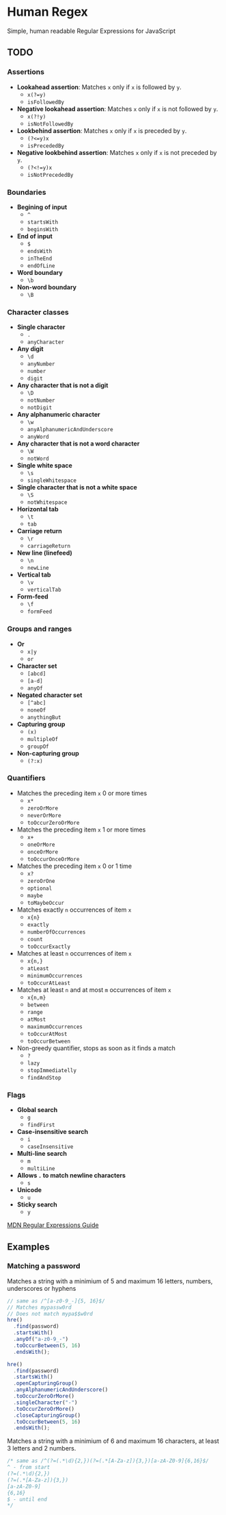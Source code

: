 # Human Regex

Simple, human readable Regular Expressions for JavaScript

## TODO

### Assertions

- **Lookahead assertion**: Matches `x` only if `x` is followed by `y`.
  - `x(?=y)`
  - `isFollowedBy`
- **Negative lookahead assertion**: Matches `x` only if `x` is not followed by `y`.
  - `x(?!y)`
  - `isNotFollowedBy`
- **Lookbehind assertion**: Matches `x` only if `x` is preceded by `y`.
  - `(?<=y)x`
  - `isPrecededBy`
- **Negative lookbehind assertion**: Matches `x` only if `x` is not preceded by `y`.
  - `(?<!=y)x`
  - `isNotPrecededBy`

### Boundaries

- **Begining of input**
  - `^`
  - `startsWith`
  - `beginsWith`
- **End of input**
  - `$`
  - `endsWith`
  - `inTheEnd`
  - `endOfLine`
- **Word boundary**
  - `\b`
- **Non-word boundary**
  - `\B`

### Character classes

- **Single character**
  - `.`
  - `anyCharacter`
- **Any digit**
  - `\d`
  - `anyNumber`
  - `number`
  - `digit`
- **Any character that is not a digit**
  - `\D`
  - `notNumber`
  - `notDigit`
- **Any alphanumeric character**
  - `\w`
  - `anyAlphanumericAndUnderscore`
  - `anyWord`
- **Any character that is not a word character**
  - `\W`
  - `notWord`
- **Single white space**
  - `\s`
  - `singleWhitespace`
- **Single character that is not a white space**
  - `\S`
  - `notWhitespace`
- **Horizontal tab**
  - `\t`
  - `tab`
- **Carriage return**
  - `\r`
  - `carriageReturn`
- **New line (linefeed)**
  - `\n`
  - `newLine`
- **Vertical tab**
  - `\v`
  - `verticalTab`
- **Form-feed**
  - `\f`
  - `formFeed`

### Groups and ranges

- **Or**
  - `x|y`
  - `or`
- **Character set**
  - `[abcd]`
  - `[a-d]`
  - `anyOf`
- **Negated character set**
  - `[^abc]`
  - `noneOf`
  - `anythingBut`
- **Capturing group**
  - `(x)`
  - `multipleOf`
  - `groupOf`
- **Non-capturing group**
  - `(?:x)`

### Quantifiers

- Matches the preceding item `x` 0 or more times
  - `x*`
  - `zeroOrMore`
  - `neverOrMore`
  - `toOccurZeroOrMore`
- Matches the preceding item `x` 1 or more times
  - `x+`
  - `oneOrMore`
  - `onceOrMore`
  - `toOccurOnceOrMore`
- Matches the preceding item `x` 0 or 1 time
  - `x?`
  - `zeroOrOne`
  - `optional`
  - `maybe`
  - `toMaybeOccur`
- Matches exactly `n` occurrences of item `x`
  - `x{n}`
  - `exactly`
  - `numberOfOccurrences`
  - `count`
  - `toOccurExactly`
- Matches at least `n` occurrences of item `x`
  - `x{n,}`
  - `atLeast`
  - `minimumOccurrences`
  - `toOccurAtLeast`
- Matches at least `n` and at most `m` occurrences of item `x`
  - `x{n,m}`
  - `between`
  - `range`
  - `atMost`
  - `maximumOccurrences`
  - `toOccurAtMost`
  - `toOccurBetween`
- Non-greedy quantifier, stops as soon as it finds a match
  - `?`
  - `lazy`
  - `stopImmediatelly`
  - `findAndStop`

### Flags

- **Global search**
  - `g`
  - `findFirst`
- **Case-insensitive search**
  - `i`
  - `caseInsensitive`
- **Multi-line search**
  - `m`
  - `multiLine`
- **Allows `.` to match newline characters**
  - `s`
- **Unicode**
  - `u`
- **Sticky search**
  - `y`

[MDN Regular Expressions Guide](https://developer.mozilla.org/en-US/docs/Web/JavaScrit/Guide/Regular_Expressions)

## Examples

### Matching a password

Matches a string with a minimium of 5 and maximum 16 letters, numbers, underscores or hyphens

```js
// same as /^[a-z0-9_-]{5, 16}$/
// Matches mypassw0rd
// Does not match mypa$$w0rd
hre()
  .find(password)
  .startsWith()
  .anyOf("a-z0-9_-")
  .toOccurBetween(5, 16)
  .endsWith();

hre()
  .find(password)
  .startsWith()
  .openCapturingGroup()
  .anyAlphanumericAndUnderscore()
  .toOccurZeroOrMore()
  .singleCharacter("-")
  .toOccurZeroOrMore()
  .closeCapturingGroup()
  .toOccurBetween(5, 16)
  .endsWith();
```

Matches a string with a minimium of 6 and maximum 16 characters, at least 3 letters and 2 numbers.

```js
/* same as /^(?=(.*\d){2,})(?=(.*[A-Za-z]){3,})[a-zA-Z0-9]{6,16}$/
^ - from start
(?=(.*\d){2,})
(?=(.*[A-Za-z]){3,})
[a-zA-Z0-9]
{6,16}
$ - until end
*/
```
